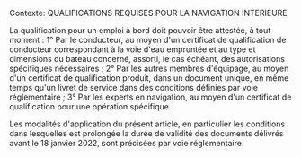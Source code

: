 Contexte: QUALIFICATIONS REQUISES POUR LA NAVIGATION INTERIEURE

La qualification pour un emploi à bord doit pouvoir être attestée, à tout moment : 1° Par le conducteur, au moyen d'un certificat de qualification de conducteur correspondant à la voie d'eau empruntée et au type et dimensions du bateau concerné, assorti, le cas échéant, des autorisations spécifiques nécessaires ; 2° Par les autres membres d'équipage, au moyen d'un certificat de qualification produit, dans un document unique, en même temps qu'un livret de service dans des conditions définies par voie réglementaire ; 3° Par les experts en navigation, au moyen d'un certificat de qualification pour une opération spécifique.

Les modalités d'application du présent article, en particulier les conditions dans lesquelles est prolongée la durée de validité des documents délivrés avant le 18 janvier 2022, sont précisées par voie réglementaire.